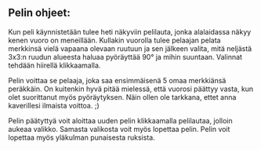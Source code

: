 ## Pelin ohjeet:
Kun peli käynnistetään tulee heti näkyviin pelilauta, jonka alalaidassa näkyy kenen vuoro on meneillään. Kullakin vuorolla tulee pelaajan pelata merkkinsä vielä vapaana olevaan ruutuun ja sen jälkeen valita, mitä neljästä 3x3:n ruudun alueesta haluaa pyöräyttää 90° ja mihin suuntaan. Valinnat tehdään hiirellä klikkaamalla.

Pelin voittaa se pelaaja, joka saa ensimmäisenä 5 omaa merkkiänsä peräkkäin. On kuitenkin hyvä pitää mielessä, että vuorosi päättyy vasta, kun olet suorittanut myös pyöräytyksen. Näin ollen ole tarkkana, ettet anna kaverillesi ilmaista voittoa.  ;)

Pelin päätyttyä voit aloittaa uuden pelin klikkaamalla pelilautaa, jolloin aukeaa valikko. Samasta valikosta voit myös lopettaa pelin. Pelin voit lopettaa myös yläkulman punaisesta ruksista. 
